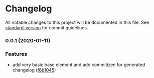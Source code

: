 # Changelog

All notable changes to this project will be documented in this file. See [standard-version](https://github.com/conventional-changelog/standard-version) for commit guidelines.

### 0.0.1 (2020-01-11)


### Features

* add very basic base element and add commitizen for generated changelog ([f6b1045](https://github.com/cemderin/react-base-element/commit/f6b10453554be837a02faa8c7071dc8df681d7bd))
